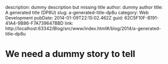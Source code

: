 description: dummy description but missing title
author: dummy author
title: A generated title (DP8U)
slug: a-generated-title-dp8u
category: Web Development
pubDate: 2014-01-09T22:15:02.462Z
guid: 62C5F10F-B191-41A4-9B86-F7A739647BBD
link: http://localhost:63342/Blog/src/www/index.html#/blog/2014/a-generated-title-dp8u

# We need a dummy story to tell